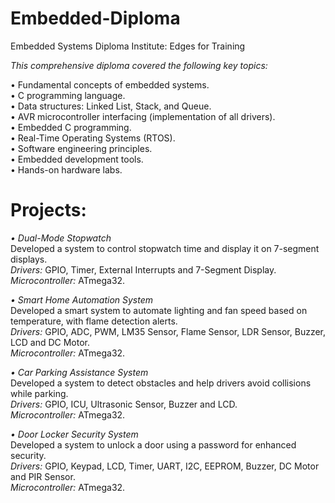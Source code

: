 # Embedded-Diploma
Embedded Systems Diploma Institute: Edges for Training


*This comprehensive diploma covered the following key topics:*

•   Fundamental concepts of embedded systems.\
•   C programming language.\
•   Data structures: Linked List, Stack, and Queue.\
•   AVR microcontroller interfacing (implementation of all drivers).\
•   Embedded C programming.\
•   Real-Time Operating Systems (RTOS).\
•   Software engineering principles.\
•   Embedded development tools.\
•   Hands-on hardware labs.

# Projects:
*• Dual-Mode Stopwatch*\
Developed a system to control stopwatch time and display it on 7-segment displays.\
*Drivers:* GPIO, Timer, External Interrupts and 7-Segment Display.\
*Microcontroller:* ATmega32.

*• Smart Home Automation System*\
Developed a smart system to automate lighting and fan speed based on temperature, with flame detection alerts.\
*Drivers:* GPIO, ADC, PWM, LM35 Sensor, Flame Sensor, LDR Sensor, Buzzer, LCD and DC Motor.\
*Microcontroller:* ATmega32.

*• Car Parking Assistance System*\
Developed a system to detect obstacles and help drivers avoid collisions while parking.\
*Drivers:* GPIO, ICU, Ultrasonic Sensor, Buzzer and LCD. \
*Microcontroller:* ATmega32.

*• Door Locker Security System*\
Developed a system to unlock a door using a password for enhanced security.\
*Drivers:* GPIO, Keypad, LCD, Timer, UART, I2C, EEPROM, Buzzer, DC Motor and PIR Sensor.\
*Microcontroller:* ATmega32.
